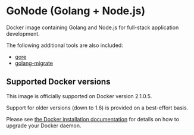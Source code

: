 # GoNode (Golang + Node.js)

Docker image containing Golang and Node.js for full-stack application development.

The following additional tools are also included:
 - [gore](https://github.com/motemen/gore)
 - [golang-migrate](https://github.com/golang-migrate/migrate)

## Supported Docker versions

This image is officially supported on Docker version 2.1.0.5.

Support for older versions (down to 1.6) is provided on a best-effort basis.

Please see [the Docker installation
documentation](https://docs.docker.com/installation/) for details on how to
upgrade your Docker daemon.